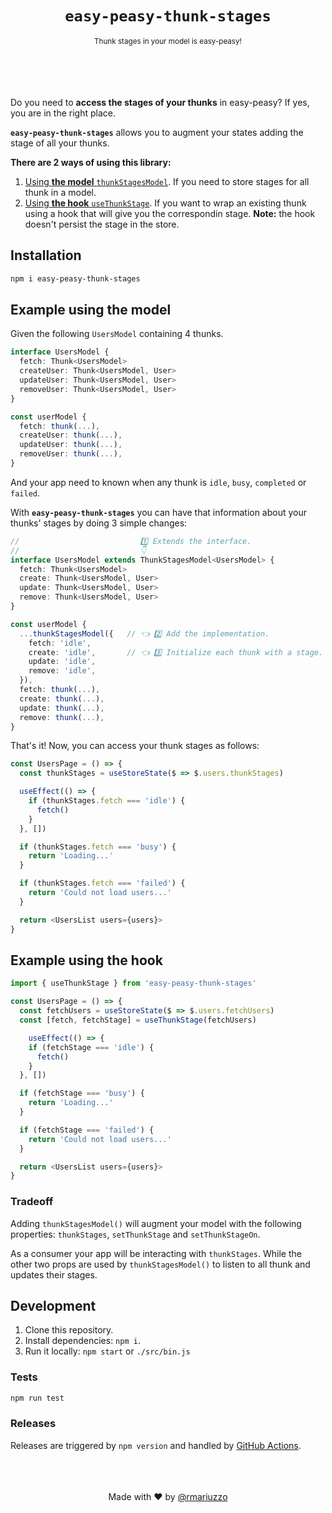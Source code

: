 <center>
<h1><code>easy-peasy-thunk-stages</code></h1>
<small>Thunk stages in your model is easy-peasy!</small>
</center>
<br>
<br>
<br>
<br>

Do you need to **access the stages of your thunks** in easy-peasy? If yes, you are in the right place.

**`easy-peasy-thunk-stages`** allows you to augment your states adding the stage of all your thunks.

**There are 2 ways of using this library:**

1.  [Using **the model** `thunkStagesModel`](#example-using-the-model). If you need to store stages for all thunk in a model.
2.  [Using **the hook** `useThunkStage`](#example-using-the-hook). If you want to wrap an existing thunk using a hook that will give you the correspondin stage. **Note:** the hook doesn't persist the stage in the store.

## Installation

```sh
npm i easy-peasy-thunk-stages
```

## Example using the model

Given the following `UsersModel` containing 4 thunks.

```ts
interface UsersModel {
  fetch: Thunk<UsersModel>
  createUser: Thunk<UsersModel, User>
  updateUser: Thunk<UsersModel, User>
  removeUser: Thunk<UsersModel, User>
}

const userModel {
  fetch: thunk(...),
  createUser: thunk(...),
  updateUser: thunk(...),
  removeUser: thunk(...),
}
```

And your app need to known when any thunk is `idle`, `busy`, `completed` or `failed`.

With **`easy-peasy-thunk-stages`** you can have that information about your thunks' stages by doing 3 simple changes:

```ts
//                           1️⃣ Extends the interface.
//                           👇
interface UsersModel extends ThunkStagesModel<UsersModel> {
  fetch: Thunk<UsersModel>
  create: Thunk<UsersModel, User>
  update: Thunk<UsersModel, User>
  remove: Thunk<UsersModel, User>
}

const userModel {
  ...thunkStagesModel({   // 👈 2️⃣ Add the implementation.
    fetch: 'idle',
    create: 'idle',       // 👈 3️⃣ Initialize each thunk with a stage.
    update: 'idle',
    remove: 'idle',
  }),
  fetch: thunk(...),
  create: thunk(...),
  update: thunk(...),
  remove: thunk(...),
}
```

That's it! Now, you can access your thunk stages as follows:

```ts
const UsersPage = () => {
  const thunkStages = useStoreState($ => $.users.thunkStages)

  useEffect(() => {
    if (thunkStages.fetch === 'idle') {
      fetch()
    }
  }, [])

  if (thunkStages.fetch === 'busy') {
    return 'Loading...'
  }

  if (thunkStages.fetch === 'failed') {
    return 'Could not load users...'
  }

  return <UsersList users={users}>
}
```

## Example using the hook

```ts
import { useThunkStage } from 'easy-peasy-thunk-stages'

const UsersPage = () => {
  const fetchUsers = useStoreState($ => $.users.fetchUsers)
  const [fetch, fetchStage] = useThunkStage(fetchUsers)

    useEffect(() => {
    if (fetchStage === 'idle') {
      fetch()
    }
  }, [])

  if (fetchStage === 'busy') {
    return 'Loading...'
  }

  if (fetchStage === 'failed') {
    return 'Could not load users...'
  }

  return <UsersList users={users}>
}
```

### Tradeoff

Adding `thunkStagesModel()` will augment your model with the following properties: `thunkStages`, `setThunkStage` and `setThunkStageOn`.

As a consumer your app will be interacting with `thunkStages`. While the other two props are used by `thunkStagesModel()` to listen to all thunk and updates their stages.

## Development

1.  Clone this repository.
2.  Install dependencies: `npm i`.
3.  Run it locally: `npm start` or `./src/bin.js`

### Tests

```sh
npm run test
```

### Releases

Releases are triggered by `npm version` and handled by [GitHub Actions](https://github.com/rmariuzzo/shorted-theme/actions?query=workflow%3Apublish).

<br>
<br>
<br>
<center>
Made with ♥ by <a href="https://github.com/rmariuzzo" target="_blank">@rmariuzzo</a>
</center>
